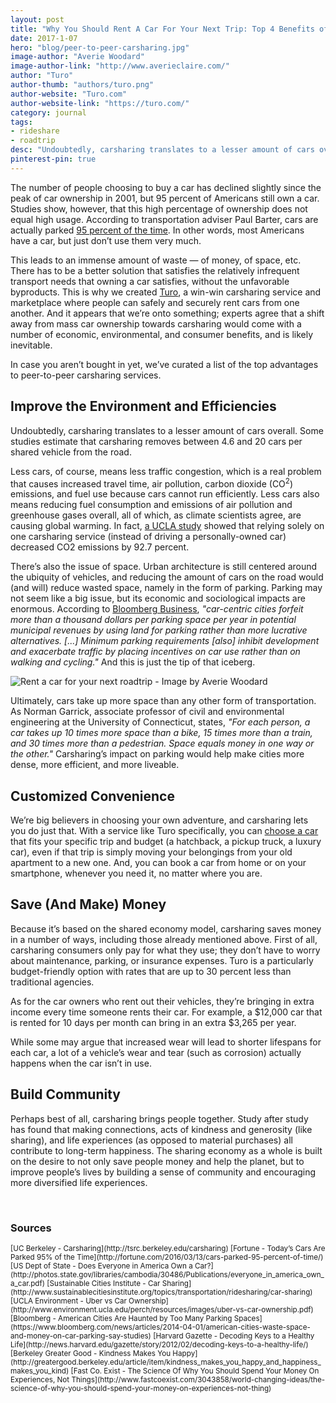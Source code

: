 ```yaml
---
layout: post
title: "Why You Should Rent A Car For Your Next Trip: Top 4 Benefits of Peer-to-Peer Carsharing"
date: 2017-1-07
hero: "blog/peer-to-peer-carsharing.jpg"
image-author: "Averie Woodard"
image-author-link: "http://www.averieclaire.com/"
author: "Turo"
author-thumb: "authors/turo.png"
author-website: "Turo.com"
author-website-link: "https://turo.com/"
category: journal
tags: 
- rideshare
- roadtrip
desc: "Undoubtedly, carsharing translates to a lesser amount of cars overall. Some studies estimate that carsharing removes between 4.6 and 20 cars per shared vehicle from the road." 
pinterest-pin: true
---
```



The number of people choosing to buy a car has declined slightly since the peak of car ownership in 2001, but 95 percent of Americans still own a car. Studies show, however, that this high percentage of ownership does not equal high usage. According to transportation adviser Paul Barter, cars are actually parked [95 percent of the time](http://fortune.com/2016/03/13/cars-parked-95-percent-of-time/ "Fortune.com - Today’s Cars Are Parked 95% of the Time"). In other words, most Americans have a car, but just don’t use them very much.

This leads to an immense amount of waste — of money, of space, etc. There has to be a better solution that satisfies the relatively infrequent transport needs that owning a car satisfies, without the unfavorable byproducts. This is why we created [Turo](https://turo.com/ "Turo.com"), a win-win carsharing service and marketplace where people can safely and securely rent cars from one another. And it appears that we’re onto something; experts agree that a shift away from mass car ownership towards carsharing would come with a number of economic, environmental, and consumer benefits, and is likely inevitable.

In case you aren’t bought in yet, we’ve curated a list of the top advantages to peer-to-peer carsharing services.

## Improve the Environment and Efficiencies
Undoubtedly, carsharing translates to a lesser amount of cars overall. Some studies estimate that carsharing removes between 4.6 and 20 cars per shared vehicle from the road. 

Less cars, of course, means less traffic congestion, which is a real problem that causes increased travel time, air pollution, carbon dioxide (CO<sup>2</sup>) emissions, and fuel use because cars cannot run efficiently. Less cars also means reducing fuel consumption and emissions of air pollution and greenhouse gases overall, all of which, as climate scientists agree, are causing global warming. In fact, [a UCLA study](http://www.environment.ucla.edu/perch/resources/images/uber-vs-car-ownership.pdf "Uber vs. Car Ownership - PDF") showed that relying solely on one carsharing service (instead of driving a personally-owned car) decreased CO2 emissions by 92.7 percent.

There’s also the issue of space. Urban architecture is still centered around the ubiquity of vehicles, and reducing the amount of cars on the road would (and will) reduce wasted space, namely in the form of parking. Parking may not seem like a big issue, but its economic and sociological impacts are enormous. According to [Bloomberg Business](https://www.bloomberg.com/news/articles/2014-04-01/american-cities-waste-space-and-money-on-car-parking-say-studies "American Cities Are Haunted by Too Many Parking Spaces"), *"car-centric cities forfeit more than a thousand dollars per parking space per year in potential municipal revenues by using land for parking rather than more lucrative alternatives. [...] Minimum parking requirements [also] inhibit development and exacerbate traffic by placing incentives on car use rather than on walking and cycling."* And this is just the tip of that iceberg.

![Rent a car for your next roadtrip - Image by Averie Woodard](/assets/img/blog/peer-to-peer-carsharing-roadtrip.jpg)

Ultimately, cars take up more space than any other form of transportation. As Norman Garrick, associate professor of civil and environmental engineering at the University of Connecticut, states, *"For each person, a car takes up 10 times more space than a bike, 15 times more than a train, and 30 times more than a pedestrian. Space equals money in one way or the other."* Carsharing’s impact on parking would help make cities more dense, more efficient, and more liveable.

## Customized Convenience
We’re big believers in choosing your own adventure, and carsharing lets you do just that. With a service like Turo specifically, you can [choose a car](https://turo.com/rentals "Turo - Rent Better Cars") that fits your specific trip and budget (a hatchback, a pickup truck, a luxury car), even if that trip is simply moving your belongings from your old apartment to a new one. And, you can book a car from home or on your smartphone, whenever you need it, no matter where you are.

## Save (And Make) Money
Because it’s based on the shared economy model, carsharing saves money in a number of ways, including those already mentioned above. First of all, carsharing consumers only pay for what they use; they don’t have to worry about maintenance, parking, or insurance expenses. Turo is a particularly budget-friendly option with rates that are up to 30 percent less than traditional agencies. 

As for the car owners who rent out their vehicles, they’re bringing in extra income every time someone rents their car. For example, a $12,000 car that is rented for 10 days per month can bring in an extra $3,265 per year.

While some may argue that increased wear will lead to shorter lifespans for each car, a lot of a vehicle’s wear and tear (such as corrosion) actually happens when the car isn’t in use.

## Build Community
Perhaps best of all, carsharing brings people together. Study after study has found that making connections, acts of kindness and generosity (like sharing), and life experiences (as opposed to material purchases) all contribute to long-term happiness. The sharing economy as a whole is built on the desire to not only save people money and help the planet, but to improve people’s lives by building a sense of community and encouraging more diversified life experiences.

&nbsp;

### Sources
<small>
[UC Berkeley - Carsharing](http://tsrc.berkeley.edu/carsharing)  
[Fortune - Today’s Cars Are Parked 95% of the Time](http://fortune.com/2016/03/13/cars-parked-95-percent-of-time/)  
[US Dept of State - Does Everyone in America
Own a Car?](http://photos.state.gov/libraries/cambodia/30486/Publications/everyone_in_america_own_a_car.pdf)
[Sustainable Cities Institute - Car Sharing](http://www.sustainablecitiesinstitute.org/topics/transportation/ridesharing/car-sharing)  
[UCLA Environment - Uber vs Car Ownership](http://www.environment.ucla.edu/perch/resources/images/uber-vs-car-ownership.pdf)  
[Bloomberg - American Cities Are Haunted by Too Many Parking Spaces](https://www.bloomberg.com/news/articles/2014-04-01/american-cities-waste-space-and-money-on-car-parking-say-studies)  
[Harvard Gazette - Decoding Keys to a Healthy Life](http://news.harvard.edu/gazette/story/2012/02/decoding-keys-to-a-healthy-life/)  
[Berkeley Greater Good - Kindness Makes You Happy](http://greatergood.berkeley.edu/article/item/kindness_makes_you_happy_and_happiness_makes_you_kind)  
[Fast Co. Exist - The Science Of Why You Should Spend Your Money On Experiences, Not Things](http://www.fastcoexist.com/3043858/world-changing-ideas/the-science-of-why-you-should-spend-your-money-on-experiences-not-thing)
</small> 

&nbsp;
